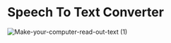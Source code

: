 # Speech To Text Converter
![Make-your-computer-read-out-text (1)](https://user-images.githubusercontent.com/67474818/134249111-9a76c114-8d5d-4e40-a5c2-1e77080bf14c.gif)
